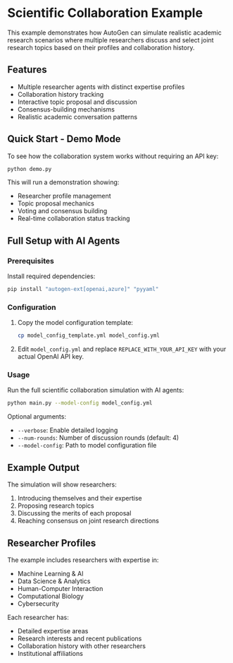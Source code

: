 # Scientific Collaboration Example

This example demonstrates how AutoGen can simulate realistic academic research scenarios where multiple researchers discuss and select joint research topics based on their profiles and collaboration history.

## Features

- Multiple researcher agents with distinct expertise profiles
- Collaboration history tracking
- Interactive topic proposal and discussion
- Consensus-building mechanisms
- Realistic academic conversation patterns

## Quick Start - Demo Mode

To see how the collaboration system works without requiring an API key:

```bash
python demo.py
```

This will run a demonstration showing:
- Researcher profile management
- Topic proposal mechanics
- Voting and consensus building
- Real-time collaboration status tracking

## Full Setup with AI Agents

### Prerequisites

Install required dependencies:
```bash
pip install "autogen-ext[openai,azure]" "pyyaml"
```

### Configuration

1. Copy the model configuration template:
   ```bash
   cp model_config_template.yml model_config.yml
   ```

2. Edit `model_config.yml` and replace `REPLACE_WITH_YOUR_API_KEY` with your actual OpenAI API key.

### Usage

Run the full scientific collaboration simulation with AI agents:

```bash
python main.py --model-config model_config.yml
```

Optional arguments:
- `--verbose`: Enable detailed logging
- `--num-rounds`: Number of discussion rounds (default: 4)
- `--model-config`: Path to model configuration file

## Example Output

The simulation will show researchers:
1. Introducing themselves and their expertise
2. Proposing research topics
3. Discussing the merits of each proposal
4. Reaching consensus on joint research directions

## Researcher Profiles

The example includes researchers with expertise in:
- Machine Learning & AI
- Data Science & Analytics  
- Human-Computer Interaction
- Computational Biology
- Cybersecurity

Each researcher has:
- Detailed expertise areas
- Research interests and recent publications
- Collaboration history with other researchers
- Institutional affiliations